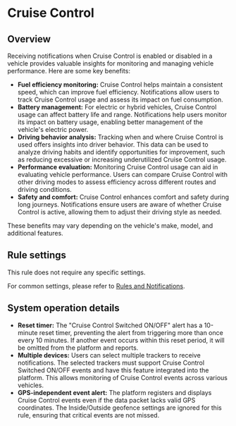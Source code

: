 # Cruise Control

## Overview

Receiving notifications when Cruise Control is enabled or disabled in a vehicle provides valuable insights for monitoring and managing vehicle performance. Here are some key benefits:

- **Fuel efficiency monitoring:** Cruise Control helps maintain a consistent speed, which can improve fuel efficiency. Notifications allow users to track Cruise Control usage and assess its impact on fuel consumption.
- **Battery management:** For electric or hybrid vehicles, Cruise Control usage can affect battery life and range. Notifications help users monitor its impact on battery usage, enabling better management of the vehicle's electric power.
- **Driving behavior analysis:** Tracking when and where Cruise Control is used offers insights into driver behavior. This data can be used to analyze driving habits and identify opportunities for improvement, such as reducing excessive or increasing underutilized Cruise Control usage.
- **Performance evaluation:** Monitoring Cruise Control usage can aid in evaluating vehicle performance. Users can compare Cruise Control with other driving modes to assess efficiency across different routes and driving conditions.
- **Safety and comfort:** Cruise Control enhances comfort and safety during long journeys. Notifications ensure users are aware of whether Cruise Control is active, allowing them to adjust their driving style as needed.

These benefits may vary depending on the vehicle's make, model, and additional features.

## Rule settings

This rule does not require any specific settings.

For common settings, please refer to [Rules and Notifications](../../rules-and-notifications.md).

## System operation details

- **Reset timer:** The "Cruise Control Switched ON/OFF" alert has a 10-minute reset timer, preventing the alert from triggering more than once every 10 minutes. If another event occurs within this reset period, it will be omitted from the platform and reports.
- **Multiple devices:** Users can select multiple trackers to receive notifications. The selected trackers must support Cruise Control Switched ON/OFF events and have this feature integrated into the platform. This allows monitoring of Cruise Control events across various vehicles.
- **GPS-independent event alert:** The platform registers and displays Cruise Control events even if the data packet lacks valid GPS coordinates. The Inside/Outside geofence settings are ignored for this rule, ensuring that critical events are not missed.